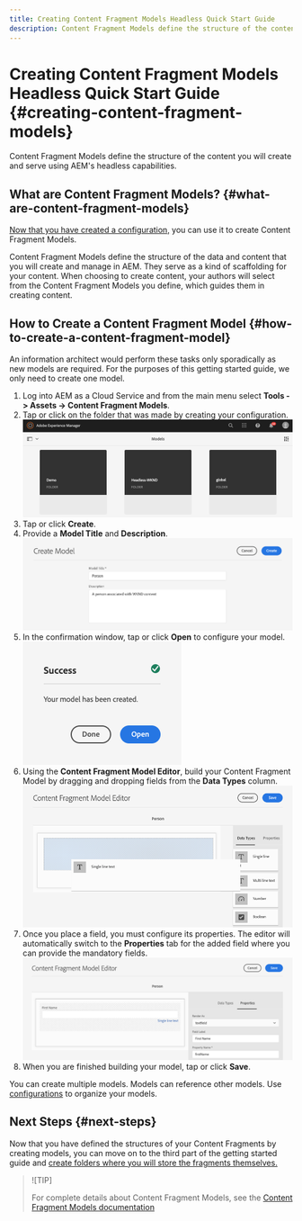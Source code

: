```yaml
---
title: Creating Content Fragment Models Headless Quick Start Guide
description: Content Fragment Models define the structure of the content you will create and serve using AEM's headless capabilities.
---
```


# Creating Content Fragment Models Headless Quick Start Guide {#creating-content-fragment-models}

Content Fragment Models define the structure of the content you will create and serve using AEM's headless capabilities.

## What are Content Fragment Models? {#what-are-content-fragment-models}

[Now that you have created a configuration,](create-configuration.md) you can use it to create Content Fragment Models.

Content Fragment Models define the structure of the data and content that you will create and manage in AEM. They serve as a kind of scaffolding for your content. When choosing to create content, your authors will select from the Content Fragment Models you define, which guides them in creating content.

## How to Create a Content Fragment Model {#how-to-create-a-content-fragment-model}

An information architect would perform these tasks only sporadically as new models are required. For the purposes of this getting started guide, we only need to create one model.

1. Log into AEM as a Cloud Service and from the main menu select **Tools -&gt; Assets -&gt; Content Fragment Models**.
1. Tap or click on the folder that was made by creating your configuration.
   ![The models folder](../assets/models-folder.png)
1. Tap or click **Create**.
1. Provide a **Model Title** and **Description**.
   ![Create a model](../assets/models-create.png)
1. In the confirmation window, tap or click **Open** to configure your model.
   ![Confirmation window](../assets/models-confirmation.png)
1. Using the **Content Fragment Model Editor**, build your Content Fragment Model by dragging and dropping fields from the **Data Types** column.
   ![Drag and drop fields](../assets/models-drag-and-drop.png)
1. Once you place a field, you must configure its properties. The editor will automatically switch to the **Properties** tab for the added field where you can provide the mandatory fields.
   ![Configure properties](../assets/models-configure-properties.png)
1. When you are finished building your model, tap or click **Save**.

You can create multiple models. Models can reference other models. Use [configurations](create-configuration.md) to organize your models.

## Next Steps {#next-steps}

Now that you have defined the structures of your Content Fragments by creating models, you can move on to the third part of the getting started guide and [create folders where you will store the fragments themselves.](create-assets-folder.md)

>![TIP]
>
>For complete details about Content Fragment Models, see the [Content Fragment Models documentation](/help/assets/content-fragments/content-fragments-models.md)
